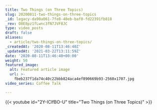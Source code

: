 ```yaml
---
title: Two Things (on Three Topics)
slug: 20200811-two-things-on-three-topics
_id: legacy-da90a061-7fe8-40eb-baf0-fd22391fb818
_rev: O8E8pz1fLwnc3fN7JVF8JC
type: video_posts
draft: false
aliases:
  - article/two-things-on-three-topics/
_createdAt: '2020-08-11T13:46:40Z'
_updatedAt: '2021-03-22T13:11:59Z'
date: '2020-08-11T13:46:40+00:00'
weight: 50
featured_image:
  alt: Featured article image
  url: >-
    fbeb237f1da74c40c22bbb824aca4ef890669b93-2560x1707.jpg
video_series: Coffee Talk

---
```

{{< youtube id="2Y-IClfBO-U" title="Two Things (on Three Topics)" >}}
